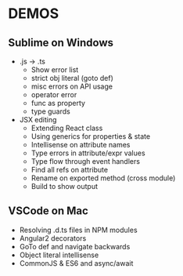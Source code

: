 DEMOS
=====

Sublime on Windows
------------------
 - .js -> .ts
   - Show error list
   - strict obj literal (goto def)
   - misc errors on API usage
   - operator error
   - func as property
   - type guards
 - JSX editing
   - Extending React class
   - Using generics for properties & state
   - Intellisense on attribute names
   - Type errors in attribute/expr values
   - Type flow through event handlers
   - Find all refs on attribute
   - Rename on exported method (cross module)
   - Build to show output

VSCode on Mac
-------------
 - Resolving .d.ts files in NPM modules
 - Angular2 decorators
 - GoTo def and navigate backwards
 - Object literal intellisense
 - CommonJS & ES6 and async/await
